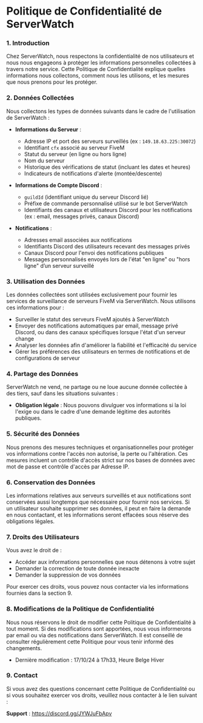 # Politique de Confidentialité de ServerWatch

### 1. Introduction
Chez ServerWatch, nous respectons la confidentialité de nos utilisateurs et nous nous engageons à protéger les informations personnelles collectées à travers notre service. Cette Politique de Confidentialité explique quelles informations nous collectons, comment nous les utilisons, et les mesures que nous prenons pour les protéger.

### 2. Données Collectées
Nous collectons les types de données suivants dans le cadre de l'utilisation de ServerWatch :

- **Informations du Serveur** : 
  - Adresse IP et port des serveurs surveillés (ex : `149.18.63.225:30072`)
  - Identifiant `cfx` associé au serveur FiveM
  - Statut du serveur (en ligne ou hors ligne)
  - Nom du serveur
  - Historique des vérifications de statut (incluant les dates et heures)
  - Indicateurs de notifications d'alerte (montée/descente)

- **Informations de Compte Discord** :
  - `guildId` (identifiant unique du serveur Discord lié)
  - Préfixe de commande personnalisé utilisé sur le bot ServerWatch
  - Identifiants des canaux et utilisateurs Discord pour les notifications (ex : email, messages privés, canaux Discord)

- **Notifications** :
  - Adresses email associées aux notifications
  - Identifiants Discord des utilisateurs recevant des messages privés
  - Canaux Discord pour l'envoi des notifications publiques
  - Messages personnalisés envoyés lors de l'état "en ligne" ou "hors ligne" d’un serveur surveillé

### 3. Utilisation des Données
Les données collectées sont utilisées exclusivement pour fournir les services de surveillance de serveurs FiveM via ServerWatch. Nous utilisons ces informations pour :

- Surveiller le statut des serveurs FiveM ajoutés à ServerWatch
- Envoyer des notifications automatiques par email, message privé Discord, ou dans des canaux spécifiques lorsque l'état d'un serveur change
- Analyser les données afin d'améliorer la fiabilité et l'efficacité du service
- Gérer les préférences des utilisateurs en termes de notifications et de configurations de serveur

### 4. Partage des Données
ServerWatch ne vend, ne partage ou ne loue aucune donnée collectée à des tiers, sauf dans les situations suivantes :

- **Obligation légale** : Nous pouvons divulguer vos informations si la loi l'exige ou dans le cadre d'une demande légitime des autorités publiques.

### 5. Sécurité des Données
Nous prenons des mesures techniques et organisationnelles pour protéger vos informations contre l'accès non autorisé, la perte ou l'altération. Ces mesures incluent un contrôle d'accès strict sur nos bases de données avec mot de passe et contrôle d'accès par Adresse IP.

### 6. Conservation des Données
Les informations relatives aux serveurs surveillés et aux notifications sont conservées aussi longtemps que nécessaire pour fournir nos services. Si un utilisateur souhaite supprimer ses données, il peut en faire la demande en nous contactant, et les informations seront effacées sous réserve des obligations légales.

### 7. Droits des Utilisateurs
Vous avez le droit de :

- Accéder aux informations personnelles que nous détenons à votre sujet
- Demander la correction de toute donnée inexacte
- Demander la suppression de vos données

Pour exercer ces droits, vous pouvez nous contacter via les informations fournies dans la section 9.

### 8. Modifications de la Politique de Confidentialité
Nous nous réservons le droit de modifier cette Politique de Confidentialité à tout moment. Si des modifications sont apportées, nous vous informerons par email ou via des notifications dans ServerWatch. Il est conseillé de consulter régulièrement cette Politique pour vous tenir informé des changements.
- Dernière modification : 17/10/24 à 17h33, Heure Belge Hiver
### 9. Contact
Si vous avez des questions concernant cette Politique de Confidentialité ou si vous souhaitez exercer vos droits, veuillez nous contacter à le lien suivant :

**Support** : https://discord.gg/JYWJuFbApv
